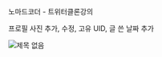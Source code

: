 노마드코더 - 트위터클론강의

프로필 사진 추가, 수정, 고유 UID, 글 쓴 날짜 추가

![제목 없음](https://user-images.githubusercontent.com/97121074/230724744-32a392bc-3264-4231-9bf1-8161e856c896.png)
